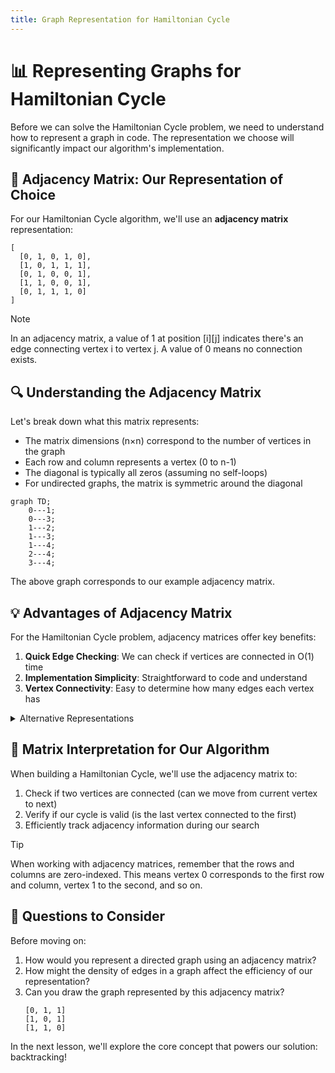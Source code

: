 ```yaml
---
title: Graph Representation for Hamiltonian Cycle
---
```


# 📊 Representing Graphs for Hamiltonian Cycle

Before we can solve the Hamiltonian Cycle problem, we need to understand how to represent a graph in code. The representation we choose will significantly impact our algorithm's implementation.

## 🧠 Adjacency Matrix: Our Representation of Choice

For our Hamiltonian Cycle algorithm, we'll use an **adjacency matrix** representation:

```
[
  [0, 1, 0, 1, 0],
  [1, 0, 1, 1, 1],
  [0, 1, 0, 0, 1],
  [1, 1, 0, 0, 1],
  [0, 1, 1, 1, 0]
]
```

> [!NOTE]
> In an adjacency matrix, a value of 1 at position [i][j] indicates there's an edge connecting vertex i to vertex j. A value of 0 means no connection exists.

## 🔍 Understanding the Adjacency Matrix

Let's break down what this matrix represents:

- The matrix dimensions (n×n) correspond to the number of vertices in the graph
- Each row and column represents a vertex (0 to n-1)
- The diagonal is typically all zeros (assuming no self-loops)
- For undirected graphs, the matrix is symmetric around the diagonal

```mermaid
graph TD;
    0---1;
    0---3;
    1---2;
    1---3;
    1---4;
    2---4;
    3---4;
```

The above graph corresponds to our example adjacency matrix.

## 💡 Advantages of Adjacency Matrix

For the Hamiltonian Cycle problem, adjacency matrices offer key benefits:

1. **Quick Edge Checking**: We can check if vertices are connected in O(1) time
2. **Implementation Simplicity**: Straightforward to code and understand
3. **Vertex Connectivity**: Easy to determine how many edges each vertex has

<details>
<summary>Alternative Representations</summary>

While we're using an adjacency matrix, other common graph representations include:

- **Adjacency List**: More space-efficient for sparse graphs, but slower edge checking
- **Edge List**: Simple but less efficient for our algorithm's needs
- **Incidence Matrix**: Useful for certain applications but overly complex for our needs

The choice of representation depends on the specific algorithm and the properties of the graph you're working with.
</details>

## 🔄 Matrix Interpretation for Our Algorithm

When building a Hamiltonian Cycle, we'll use the adjacency matrix to:

1. Check if two vertices are connected (can we move from current vertex to next)
2. Verify if our cycle is valid (is the last vertex connected to the first)
3. Efficiently track adjacency information during our search

> [!TIP]
> When working with adjacency matrices, remember that the rows and columns are zero-indexed. This means vertex 0 corresponds to the first row and column, vertex 1 to the second, and so on.

## 💭 Questions to Consider

Before moving on:

1. How would you represent a directed graph using an adjacency matrix?
2. How might the density of edges in a graph affect the efficiency of our representation?
3. Can you draw the graph represented by this adjacency matrix?
   ```
   [0, 1, 1]
   [1, 0, 1]
   [1, 1, 0]
   ```

In the next lesson, we'll explore the core concept that powers our solution: backtracking! 